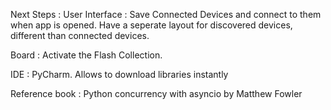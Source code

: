 Next Steps : 
User Interface : 
 Save Connected Devices and connect to them when app is opened. 
 Have a seperate layout for discovered devices, different than connected devices. 

Board :
Activate the Flash Collection. 


IDE : PyCharm. Allows to download libraries instantly

Reference book : Python concurrency with asyncio by Matthew Fowler

